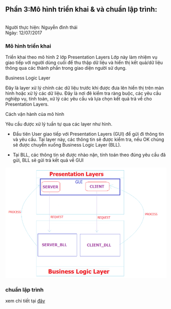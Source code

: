 <h2>Phần 3:Mô hình triển khai & và chuẩn lập trình:</h2>

<br>Người thực hiện: Nguyễn đình thái
<br>Ngày: 12/07/2017

<h3>Mô hình triển khai</h3>
Triển khai theo mô hình 2 lớp
Presentation Layers
Lớp này làm nhiệm vụ giao tiếp với người dùng cuối để thu thập dữ liệu và hiển thị kết quả/dữ liệu thông qua các thành phần trong giao diện người sử dụng.

Business Logic Layer

Đây là layer xử lý chính các dữ liệu trước khi được đưa lên hiển thị trên màn hình hoặc xử lý các dữ liệu.
Đây là nơi đê kiểm tra ràng buộc, các yêu cầu nghiệp vụ, tính toán, xử lý các yêu cầu và lựa chọn kết quả trả về cho Presentation Layers.

Cách vận hành của mô hình

Yêu cầu được xử lý tuần tự qua các layer như hình.
- Đầu tiên User giao tiếp với Presentation Layers (GUI) để gửi đi thông tin và yêu cầu. Tại layer này, các thông tin sẽ được kiểm tra, nếu OK chúng sẽ được chuyển xuống Business Logic Layer (BLL).

- Tại BLL, các thông tin sẽ được nhào nặn, tính toán theo đúng yêu cầu đã gửi, BLL sẽ gửi trả kết quả về GUI
<img src='/img/2_TIER.png'>


<h3>chuẩn lập trình</h3>
xem chi tiết tại <a href="http://csc.edu.vn/lap-trinh-di-dong/tin-tuc/Tin-dao-tao-LTDD/10-dieu-nen-biet-ve-phong-cach-viet-code-Python-Theo-tieu-chuan-PEP8-776
">đây </a>

